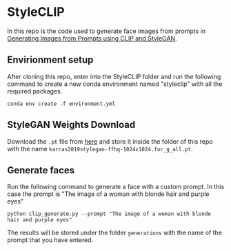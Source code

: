 # StyleCLIP

In this repo is the code used to generate face images from prompts in [Generating Images from Prompts using CLIP and StyleGAN](https://towardsdatascience.com/generating-images-from-prompts-using-clip-and-stylegan-1f9ed495ddda).

## Envirionment setup
After cloning this repo, enter into the StyleCLIP folder and run the following command to create a new conda environment named "styleclip" with all the required packages.
```console
conda env create -f environment.yml
```

## StyleGAN Weights Download
Download the `.pt` file from [here](https://github.com/lernapparat/lernapparat/releases/download/v2019-02-01/karras2019stylegan-ffhq-1024x1024.for_g_all.pt
) and store it inside the folder of this repo with the name `karras2019stylegan-ffhq-1024x1024.for_g_all.pt`.

## Generate faces
Run the following command to generate a face with a custom prompt. In this case the prompt is "The image of a woman with blonde hair and purple eyes"
```console
python clip_generate.py --prompt "The image of a woman with blonde hair and purple eyes"
```

The results will be stored under the folder `generations` with the name of the prompt that you have entered.

